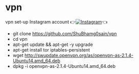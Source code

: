# vpn
vpn set-up
Instagram account
👉[![Instagram  ](https://img.shields.io/badge/INSTAGRAM-FOLLOW-red?style=for-the-badge&logo=instagram)](https://www.instagram.com/shubhamg0sain)👈

* git clone https://github.com/ShuBhamg0sain/vpn
* cd vpn
* apt-get update && apt-get -y upgrade
* apt-get install tor iptables-persistent
* wget http://swupdate.openvpn.org/as/openvpn-as-2.1.4-Ubuntu14.amd_64.deb
* dpkg -i openvpn-as-2.1.4-Ubuntu14.amd_64.deb
